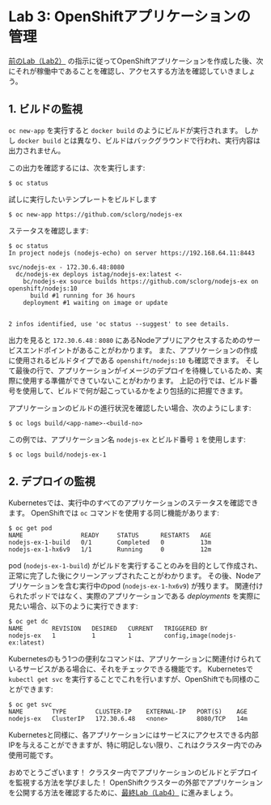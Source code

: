 # Lab 3: OpenShiftアプリケーションの管理

[前のLab（Lab2）](../Lab2/README-ja.md) の指示に従ってOpenShiftアプリケーションを作成した後、次にそれが稼働中であることを確認し、アクセスする方法を確認していきましょう。

## 1. ビルドの監視

`oc new-app` を実行すると `docker build` のようにビルドが実行されます。 しかし `docker build` とは異なり、ビルドはバックグラウンドで行われ、実行内容は出力されません。

この出力を確認するには、次を実行します:

```console
$ oc status
```

試しに実行したいテンプレートをビルドします

```
$ oc new-app https://github.com/sclorg/nodejs-ex
```

ステータスを確認します:

```console
$ oc status
In project nodejs (nodejs-echo) on server https://192.168.64.11:8443

svc/nodejs-ex - 172.30.6.48:8080
  dc/nodejs-ex deploys istag/nodejs-ex:latest <-
    bc/nodejs-ex source builds https://github.com/sclorg/nodejs-ex on openshift/nodejs:10
      build #1 running for 36 hours
    deployment #1 waiting on image or update


2 infos identified, use 'oc status --suggest' to see details.
```

出力を見ると `172.30.6.48：8080` にあるNodeアプリにアクセスするためのサービスエンドポイントがあることがわかります。 また、アプリケーションの作成に使用されるビルドタイプである `openshift/nodejs:10` も確認できます。 そして最後の行で、アプリケーションがイメージのデプロイを待機しているため、実際に使用する準備ができていないことがわかります。 上記の行では、ビルド番号を使用して、ビルドで何が起こっているかをより包括的に把握できます。

アプリケーションのビルドの進行状況を確認したい場合、次のようにします:
```
$ oc logs build/<app-name>-<build-no>
```

この例では、アプリケーション名 `nodejs-ex` とビルド番号 `1` を使用します:
```
$ oc logs build/nodejs-ex-1
```

## 2. デプロイの監視

Kubernetesでは、実行中のすべてのアプリケーションのステータスを確認できます。 OpenShiftでは `oc` コマンドを使用する同じ機能があります:

```console
$ oc get pod
NAME                READY     STATUS      RESTARTS   AGE
nodejs-ex-1-build   0/1       Completed   0          13m
nodejs-ex-1-hx6v9   1/1       Running     0          12m
```

pod (`nodejs-ex-1-build`) がビルドを実行することのみを目的として作成され、正常に完了した後にクリーンアップされたことがわかります。 その後、Nodeアプリケーションを含む実行中のpod (`nodejs-ex-1-hx6v9`) が残ります。
関連付けられたポッドではなく、実際のアプリケーションである _deployments_ を実際に見たい場合、以下のように実行できます:

```console
$ oc get dc
NAME        REVISION   DESIRED   CURRENT   TRIGGERED BY
nodejs-ex   1          1         1         config,image(nodejs-ex:latest)
```

Kubernetesのもう1つの便利なコマンドは、アプリケーションに関連付けられているサービスがある場合に、それをチェックできる機能です。 Kubernetesで `kubectl get svc` を実行することでこれを行いますが、OpenShiftでも同様のことができます:

```console
$ oc get svc
NAME        TYPE        CLUSTER-IP    EXTERNAL-IP   PORT(S)    AGE
nodejs-ex   ClusterIP   172.30.6.48   <none>        8080/TCP   14m
```

Kubernetesと同様に、各アプリケーションにはサービスにアクセスできる内部IPを与えることができますが、特に明記しない限り、これはクラスター内でのみ使用可能です。

おめでとうございます！ クラスター内でアプリケーションのビルドとデプロイを監視する方法を学びました！ OpenShiftクラスターの外部でアプリケーションを公開する方法を確認するために、[最終Lab（Lab4）](../Lab4/README-ja.md) に進みましょう。
